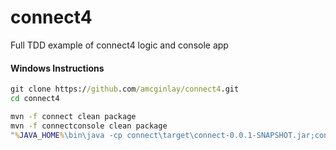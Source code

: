 # connect4
Full TDD example of connect4 logic and console app

#### Windows Instructions
```cmd
git clone https://github.com/amcginlay/connect4.git
cd connect4

mvn -f connect clean package
mvn -f connectconsole clean package
"%JAVA_HOME%\bin\java -cp connect\target\connect-0.0.1-SNAPSHOT.jar;connectconsole\target\connectconsole-0.0.1-SNAPSHOT.jar com.cynaptec.connectconsole.App
```
